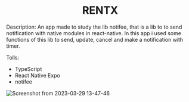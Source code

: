 <h1 align="center"> RENTX </h1>

Description: An app made to study the lib notifee, that is a lib to to send notification with native modules in react-native.
In this app i used some functions of this lib to send, update, cancel and make a notification with timer.

Tolls:
- TypeScript
- React Native Expo
- notifee

![Screenshot from 2023-03-29 13-47-46](https://user-images.githubusercontent.com/75041514/228610490-56e7fb79-7197-415f-bede-8ba48d4f8613.png)
